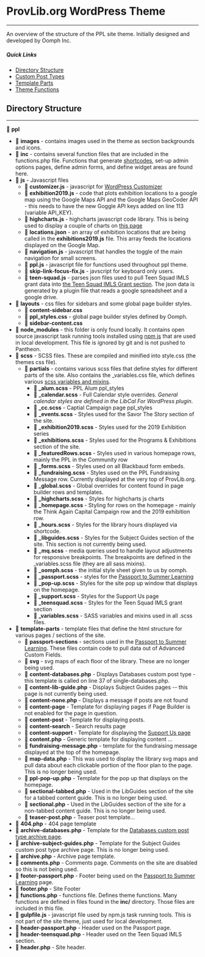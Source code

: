 # ProvLib.org WordPress Theme
----
An overview of the structure of the PPL site theme. Initially designed and developed by Oomph Inc.

##### Quick Links
+ [Directory Structure](#directory-structure)
+ [Custom Post Types](#custom-post-types)
+ [Template Parts](#template-parts)
+ [Theme Functions](#custom-theme-functions)

## Directory Structure
---
:file_folder: **ppl**

+ :open_file_folder: **images** - contains images used in the theme as section backgrounds and icons.
+ :open_file_folder: **inc** - contains several function files that are included in the functions.php file.  Functions that generate [shortcodes](https://github.com/JohnProvidence/Digital-Content-Coordinator-Documentation/blob/master/ProvLib-Shortcodes.md#capital-campaign-row), set-up admin options pages, define admin forms, and define widget areas are found here.
+ :open_file_folder: **js** - Javascript files
  - :page_facing_up: **customizer.js** - javascript for [WordPress Customizer](https://en.support.wordpress.com/customizer/)
  - :page_facing_up: **exhibition2019.js** - code that plots exhibition locations to a google map using the Google Maps API and the Google Maps GeoCoder API - this needs to have the new Goggle API keys added on line 113 (variable API_KEY).
  - :page_facing_up: **highcharts.js** - highcharts javascript code library. This is being used to display a couple of charts on [this page](https://www.provlib.org/teen-squad-overview/)
  - :page_facing_up: **locations.json** - an array of exhibition locations that are being called in the **exhibitions2019.js** file. This array feeds the locations displayed on the Google Map.
  - :page_facing_up: **navigation.js** - javascript that handles the toggle of the main navigation for small screens.
  - :page_facing_up: **ppl.js** - javascript file for functions used throughout ppl theme.
  - :page_facing_up: **skip-link-focus-fix.js** - javscript for keyboard only users.
  - :page_facing_up: **teen-squad.js** - parses json files used to pull Teen Squad IMLS grant data into [the Teen Squad IMLS Grant section](https://www.provlib.org/teen-squad-overview/). The json data is generated by a plugin file that reads a google spreadsheet and a google drive.
+ :open_file_folder: **layouts** - css files for sidebars and some global page builder styles.
  - :page_facing_up: **content-sidebar.css**
  - :page_facing_up: **ppl_styles.css** - global page builder styles defined by Oomph.
  - :page_facing_up: **sidebar-content.css**
+ :open_file_folder: **node_modules** - this folder is only found locally. It contains open source javascript task running tools installed using [npm js](https://www.npmjs.com/) that are used in local development. This file is ignored by git and is not pushed to Pantheon.
+ :open_file_folder: **scss** - SCSS files. These are compiled and minified into style.css (the themes css file).
  - :open_file_folder: **partials** - contains various scss files that define styles for different parts of the site. Also contains the _variables.css file, which defines various [scss variables and mixins](https://sass-lang.com/guide).
    - :page_facing_up: **_alum.scss** - PPL Alum ppl_styles
    - :page_facing_up: **_calendar.scss** - Full Calendar style overrides. _General calendar styles are defined in the LibCal For WordPress plugin_.
    - :page_facing_up: **_cc.scss** - Captial Campaign page ppl_styles
    - :page_facing_up: **_events.scss** - Styles used for the Savor The Story section of the site.
    - :page_facing_up: **_exhibition2019.scss** - Styles used for the 2019 Exhibition series
    - :page_facing_up: **_exhibitions.scss** - Styles used for the Programs &amp; Exhibitions section of the site.
    - :page_facing_up: **_featuredRows.scss** - Styles used in various homepage rows, mainly the PPL in the Community row
    - :page_facing_up: **_forms.scss** - Styles used on all Blackbaud form embeds.
    - :page_facing_up: **_fundraising.scss** - Styles used on the PPL Fundraising Message row. Currently displayed at the very top of ProvLib.org.
    - :page_facing_up: **_global.scss** - Global overrides for content found in page builder rows and templates.
    - :page_facing_up: **_highcharts.scss** - Styles for highcharts js charts
    - :page_facing_up: **_homepage.scss** - Styling for rows on the homepage - mainly the Think Again Capital Campaign row and the 2019 exhibition row.
    - :page_facing_up: **_hours.scss** - Styles for the library hours displayed via shortcode.
    - :page_facing_up: **_libguides.scss** - Styles for the Subject Guides section of the site. This section is not currently being used.
    - :page_facing_up: **_mq.scss** - media queries used to handle layout adjustments for responsive breakpoints. The breakpoints are defined in the _variables.scss file (they are all sass mixins).
    - :page_facing_up: **_oomph.scss** - the initial style sheet given to us by oomph.
    - :page_facing_up: **_passport.scss** - styles for the [Passport to Summer Learning](https://www.provlib.org/passport-to-summer-learning/)
    - :page_facing_up: **_pop-up.scss** - Styles for the site pop up window that displays on the homepage.
    - :page_facing_up: **_support.scss** - Styles for the Support Us page
    - :page_facing_up: **_teensquad.scss** - Styles for the Teen Squad IMLS grant section
    - :page_facing_up: **_variables.scss** - SASS variables and mixins used in all .scss files.
+ :open_file_folder: **template-parts** - template files that define the html structure for various pages / sections of the site.
    - :open_file_folder: **passport-sections** - sections used in the [Passport to Summer Learning](https://www.provlib.org/passport-to-summer-learning/). These files contain code to pull data out of Advanced Custom Fields.
    - :open_file_folder: **svg** - svg maps of each floor of the library. These are no longer being used.
    - :page_facing_up: **content-databases.php** - Displays Databases custom post type - this template is called on line 37 of single-databases.php.
    - :page_facing_up: **content-lib-guide.php** - Displays Subject Guides pages -- this page is not currently being used.
    - :page_facing_up: **content-none.php** - Displays a message if posts are not found
    - :page_facing_up: **content-page** - Template for displaying pages if Page Builder is not enabled for the page in question.
    - :page_facing_up: **content-post** - Template for displaying posts.
    - :page_facing_up: **content-search** - Search results page
    - :page_facing_up: **content-support** - Template for displaying the [Support Us page](https://www.provlib.org/support-us/)
    - :page_facing_up: **content.php** - Generic template for displaying content ...
    - :page_facing_up: **fundraising-message.php** - template for the fundraising message displayed at the top of the homepage.
    - :page_facing_up: **map-data.php** - This was used to display the library svg maps and pull data about each clickable portion of the floor plan to the page. This is no longer being used.
    - :page_facing_up: **ppl-pop-up.php** - Template for the pop up that displays on the homepage.
    - :page_facing_up: **sectional-tabbed.php** - Used in the LibGuides section of the site for a tabbed content guide. This is no longer being used.
    - :page_facing_up: **sectional.php** - Used in the LibGuides section of the site for a non-tabbed content guide. This is no longer being used.
    - :page_facing_up: **teaser-post.php** - Teaser post template...
+ :page_facing_up: **404.php** - 404 page template
+ :page_facing_up: **archive-databases.php** - Template for the [Databases custom post type archive page](https://www.provlib.org/databases/).
+ :page_facing_up: **archive-subject-guides.php** - Template for the Subject Guides custom post type archive page. This is no longer being used.
+ :page_facing_up: **archive.php** - Archive page template.
+ :page_facing_up: **comments.php** - Comments page. Comments on the site are disabled so this is not being used.
+ :page_facing_up: **footer-passport.php** - Footer being used on the [Passport to Summer Learning](https://www.provlib.org/passport-to-summer-learning/) page.
+ :page_facing_up: **footer.php** - Site Footer
+ :page_facing_up: **functions.php** - functions file. Defines theme functions. Many functions are defined in files found in the **inc/** directory.  Those files are included in this file.
+ :page_facing_up: **gulpfile.js** - javascript file used by npm.js task running tools. This is not part of the site theme, just used for local development.
+ :page_facing_up: **header-passport.php** - Header used on the Passport page.
+ :page_facing_up: **header-teensquad.php** - Header used on the Teen Squad IMLS section.
+ :page_facing_up: **header.php** - Site header.
